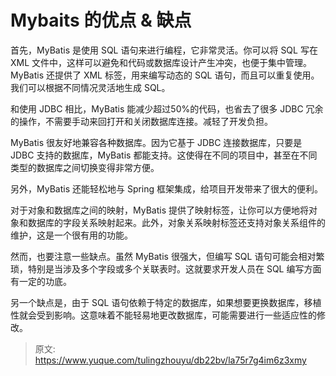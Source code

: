# Mybaits 的优点 & 缺点



首先，MyBatis 是使用 SQL 语句来进行编程，它非常灵活。你可以将 SQL 写在 XML 文件中，这样可以避免和代码或数据库设计产生冲突，也便于集中管理。MyBatis 还提供了 XML 标签，用来编写动态的 SQL 语句，而且可以重复使用。我们可以根据不同情况灵活地生成 SQL。



和使用 JDBC 相比，MyBatis 能减少超过50%的代码，也省去了很多 JDBC 冗余的操作，不需要手动来回打开和关闭数据库连接。减轻了开发负担。



MyBatis 很友好地兼容各种数据库。因为它基于 JDBC 连接数据库，只要是 JDBC 支持的数据库，MyBatis 都能支持。这使得在不同的项目中，甚至在不同类型的数据库之间切换变得非常方便。



另外，MyBatis 还能轻松地与 Spring 框架集成，给项目开发带来了很大的便利。



对于对象和数据库之间的映射，MyBatis 提供了映射标签，让你可以方便地将对象和数据库的字段关系映射起来。此外，对象关系映射标签还支持对象关系组件的维护，这是一个很有用的功能。



然而，也要注意一些缺点。虽然 MyBatis 很强大，但编写 SQL 语句可能会相对繁琐，特别是当涉及多个字段或多个关联表时。这就要求开发人员在 SQL 编写方面有一定的功底。



另一个缺点是，由于 SQL 语句依赖于特定的数据库，如果想要更换数据库，移植性就会受到影响。这意味着不能轻易地更改数据库，可能需要进行一些适应性的修改。



> 原文: <https://www.yuque.com/tulingzhouyu/db22bv/la75r7g4im6z3xmy>